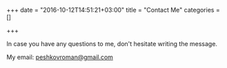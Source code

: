 +++
date = "2016-10-12T14:51:21+03:00"
title = "Contact Me"
categories = []

+++

In case you have any questions to me, don't hesitate writing the message.

My email: [peshkovroman@gmail.com](mailto:peshkovroman@gmail.com)
